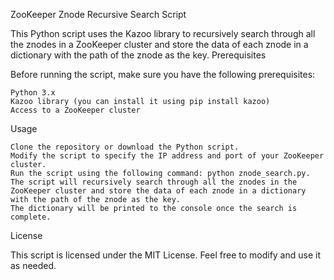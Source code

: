 ZooKeeper Znode Recursive Search Script

This Python script uses the Kazoo library to recursively search through all the znodes in a ZooKeeper cluster and store the data of each znode in a dictionary with the path of the znode as the key.
Prerequisites

Before running the script, make sure you have the following prerequisites:

    Python 3.x
    Kazoo library (you can install it using pip install kazoo)
    Access to a ZooKeeper cluster

Usage

    Clone the repository or download the Python script.
    Modify the script to specify the IP address and port of your ZooKeeper cluster.
    Run the script using the following command: python znode_search.py.
    The script will recursively search through all the znodes in the ZooKeeper cluster and store the data of each znode in a dictionary with the path of the znode as the key.
    The dictionary will be printed to the console once the search is complete.

License

This script is licensed under the MIT License. Feel free to modify and use it as needed.
